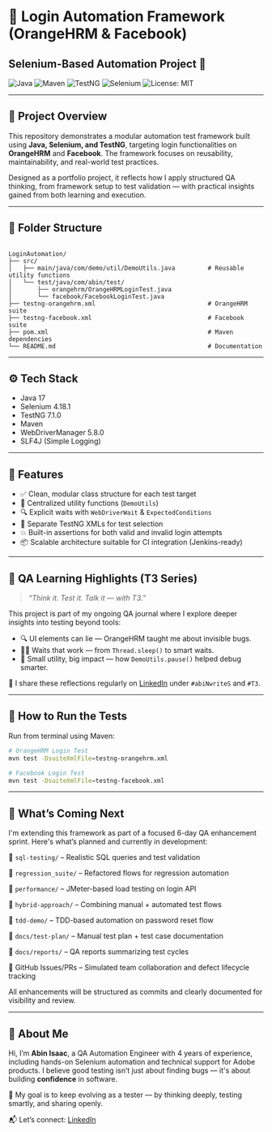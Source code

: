 # 🔐 Login Automation Framework (OrangeHRM & Facebook)

## Selenium-Based Automation Project 🚀

![Java](https://img.shields.io/badge/Java-ED8B00?style=for-the-badge&logo=java&logoColor=white)
![Maven](https://img.shields.io/badge/Maven-C71A36?style=for-the-badge&logo=apache-maven&logoColor=white)
![TestNG](https://img.shields.io/badge/TestNG-FF6347?style=for-the-badge&logo=testng&logoColor=white)
![Selenium](https://img.shields.io/badge/Selenium-43B02A?style=for-the-badge&logo=selenium&logoColor=white)
![License: MIT](https://img.shields.io/badge/License-MIT-blue.svg?style=for-the-badge)

---

## 📌 Project Overview

This repository demonstrates a modular automation test framework built using **Java, Selenium, and TestNG**, targeting login functionalities on **OrangeHRM** and **Facebook**. The framework focuses on reusability, maintainability, and real-world test practices.

Designed as a portfolio project, it reflects how I apply structured QA thinking, from framework setup to test validation — with practical insights gained from both learning and execution.

---

## 📁 Folder Structure

```

LoginAutomation/
├── src/
│   ├── main/java/com/demo/util/DemoUtils.java         # Reusable utility functions
│   └── test/java/com/abin/test/
│       ├── orangehrm/OrangeHRMLoginTest.java
│       └── facebook/FacebookLoginTest.java
├── testng-orangehrm.xml                               # OrangeHRM suite
├── testng-facebook.xml                                # Facebook suite
├── pom.xml                                            # Maven dependencies
└── README.md                                          # Documentation

````

---

## ⚙️ Tech Stack

- Java 17
- Selenium 4.18.1
- TestNG 7.1.0
- Maven
- WebDriverManager 5.8.0
- SLF4J (Simple Logging)

---

## 🧪 Features

- ✅ Clean, modular class structure for each test target
- 🔁 Centralized utility functions (`DemoUtils`)
- 🔍 Explicit waits with `WebDriverWait` & `ExpectedConditions`
- 📄 Separate TestNG XMLs for test selection
- 💥 Built-in assertions for both valid and invalid login attempts
- 📦 Scalable architecture suitable for CI integration (Jenkins-ready)

---

## 🧠 QA Learning Highlights (T3 Series)
> _“Think it. Test it. Talk it — with T3.”_

This project is part of my ongoing QA journal where I explore deeper insights into testing beyond tools:

- 🔍 UI elements can lie — OrangeHRM taught me about invisible bugs.
- 🧘‍♂️ Waits that work — from `Thread.sleep()` to smart waits.
- 🧩 Small utility, big impact — how `DemoUtils.pause()` helped debug smarter.

📝 I share these reflections regularly on [LinkedIn](https://www.linkedin.com/in/abin-isaac) under `#abiNwriteS` and `#T3`.

---

## 🚀 How to Run the Tests

Run from terminal using Maven:

```bash
# OrangeHRM Login Test
mvn test -DsuiteXmlFile=testng-orangehrm.xml

# Facebook Login Test
mvn test -DsuiteXmlFile=testng-facebook.xml
````

---

## 🔮 What’s Coming Next

I'm extending this framework as part of a focused 6-day QA enhancement sprint. Here's what’s planned and currently in development:

📂 `sql-testing/` – Realistic SQL queries and test validation

📂 `regression_suite/` – Refactored flows for regression automation

📂 `performance/` – JMeter-based load testing on login API

📂 `hybrid-approach/` – Combining manual + automated test flows

📂 `tdd-demo/` – TDD-based automation on password reset flow

📂 `docs/test-plan/` – Manual test plan + test case documentation

📂 `docs/reports/` – QA reports summarizing test cycles

🔧 GitHub Issues/PRs – Simulated team collaboration and defect lifecycle tracking

All enhancements will be structured as commits and clearly documented for visibility and review.

---

## 👤 About Me

Hi, I’m **Abin Isaac**, a QA Automation Engineer with 4 years of experience, including hands-on Selenium automation and technical support for Adobe products. I believe good testing isn’t just about finding bugs — it's about building **confidence** in software.

🎯 My goal is to keep evolving as a tester — by thinking deeply, testing smartly, and sharing openly.

📬 Let’s connect: [LinkedIn](https://www.linkedin.com/in/abin-isaac)

